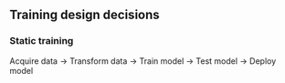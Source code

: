 ## Training design decisions
### Static training
Acquire data -> Transform data -> Train model -> Test model -> Deploy model

